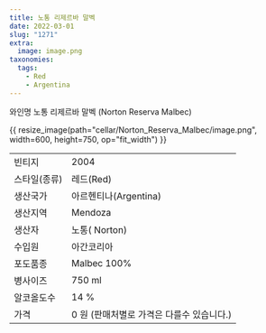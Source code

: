 ```yaml
---
title: 노통 리제르바 말벡
date: 2022-03-01
slug: "1271"
extra:
  image: image.png
taxonomies:
  tags:
    - Red
    - Argentina
---
```


와인명   노통 리제르바 말벡 (Norton Reserva Malbec)

<!-- more -->
  
{{ resize_image(path="cellar/Norton_Reserva_Malbec/image.png", width=600, height=750, op="fit_width") }}

|           |                                                    |  
| --------- | -------------------------------------------------- |
| 빈티지  | 2004|
| 스타일(종류)  | 레드(Red)|
| 생산국가 | 아르헨티나(Argentina)|
| 생산지역 | Mendoza|
| 생산자  | 노통( Norton)|
| 수입원  | 아간코리아|
| 포도품종 | Malbec 100%|
| 병사이즈 | 750 ml|
| 알코올도수  | 14 %|
| 가격 | 0 원 (판매처별로 가격은 다를수 있습니다.)|